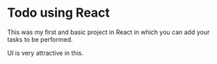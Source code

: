 # Todo using React

This was my first and basic project in React in which you can add your tasks to be performed.   

UI is very attractive in this.






 




















 



















































































